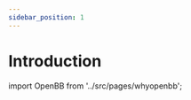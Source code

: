 ```yaml
---
sidebar_position: 1
---
```


# Introduction

import OpenBB from '../src/pages/whyopenbb';

<OpenBB className="two-cols" />
